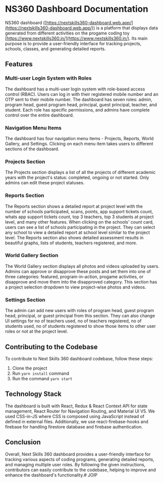 NS360 Dashboard Documentation
=============================

NS360 dashboard ([https://nextskills360-dashboard.web.app/](https://nextskills360-dashboard.web.app/)) is a platform that displays data generated from different activities on the progame coding toy [https://www.nextskills360.in/](https://www.nextskills360.in/). Its main purpose is to provide a user-friendly interface for tracking projects, schools, classes, and generating detailed reports.

Features
--------

### Multi-user Login System with Roles

The dashboard has a multi-user login system with role-based access control (RBAC). Users can log in with their registered mobile number and an OTP sent to their mobile number. The dashboard has seven roles: admin, program head, guest program head, principal, guest principal, teacher, and student. Each role has specific permissions, and admins have complete control over the entire dashboard.

### Navigation Menu Items

The dashboard has four navigation menu items - Projects, Reports, World Gallery, and Settings. Clicking on each menu item takes users to different sections of the dashboard.

### Projects Section

The Projects section displays a list of all the projects of different academic years with the project's status: completed, ongoing or not started. Only admins can edit these project statuses.

### Reports Section

The Reports section shows a detailed report at project level with the number of schools participated, scans, points, app support tickets count, whats app support tickets count, top 3 teachers, top 3 students at project level, and many other features. When clicking on the schools' count card, users can see a list of schools participating in the project. They can select any school to view a detailed report at school level similar to the project level. The Reports section also shows detailed assessment results in beautiful graphs, lists of students, teachers registered, and more.

### World Gallery Section

The World Gallery section displays all photos and videos uploaded by users. Admins can approve or disapprove these posts and set them into one of three categories: featured, program-in-action, progame activities, or disapprove and move them into the disapproved category. This section has a project selection dropdown to view project-wise photos and videos.

### Settings Section

The admin can add new users with roles of program head, guest program head, principal, or guest principal from this section. They can also change UI settings for no of teachers used, no of teachers registered, no of students used, no of students registered to show those items to other user roles or not at the project level.

Contributing to the Codebase
----------------------------

To contribute to Next Skills 360 dashboard codebase, follow these steps:

1.  Clone the project
2.  Run `yarn install` command
3.  Run the command `yarn start`

Technology Stack
----------------

The dashboard is built with React, Redux & React Context API for state management, React Router for Navigation Routing, and Material UI V5. We used CSS-in-JS where CSS is composed using JavaScript instead of defined in external files. Additionally, we use react-firebase-hooks and firebase for handling firestore database and firebase authentication.

Conclusion
----------

Overall, Next Skills 360 dashboard provides a user-friendly interface for tracking various aspects of coding programs, generating detailed reports, and managing multiple user roles. By following the given instructions, contributors can easily contribute to the codebase, helping to improve and enhance the dashboard's functionality.#   J O I P  
 